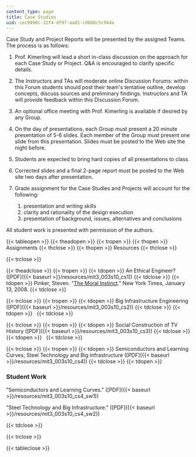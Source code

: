 ```yaml
---
content_type: page
title: Case Studies
uid: cec9490c-32f4-df97-aa81-c0688c5c944a
---
```


Case Study and Project Reports will be presented by the assigned Teams. The process is as follows:

1.  Prof. Kimerling will lead a short in-class discussion on the approach for each Case Study or Project. Q&A is encouraged to clarify specific details.
    
2.  The Instructors and TAs will moderate online Discussion Forums: within this Forum students should post their team's tentative outline, develop concepts, discuss sources and preliminary findings. Instructors and TA will provide feedback within this Discussion Forum.
    
3.  An optional office meeting with Prof. Kimerling is available if desired by any Group.
    
4.  On the day of presentations, each Group must present a 20 minute presentation of 5-6 slides. Each member of the Group must present one slide from this presentation. Slides must be posted to the Web site the night before.
    
5.  Students are expected to bring hard copies of all presentations to class.
    
6.  Corrected slides and a final 2-page report must be posted to the Web site two days after presentation.
    
7.  Grade assignment for the Case Studies and Projects will account for the following:
    
    1.  presentation and writing skills
    2.  clarity and rationality of the design execution
    3.  presentation of background, issues, alternatives and conclusions

All student work is presented with permission of the authors.

{{< tableopen >}}
{{< theadopen >}}
{{< tropen >}}
{{< thopen >}}
Assignments
{{< thclose >}}
{{< thopen >}}
Resources
{{< thclose >}}

{{< trclose >}}

{{< theadclose >}}
{{< tropen >}}
{{< tdopen >}}
An Ethical Engineer? ([PDF]({{< baseurl >}}/resources/mit3_003s10_cs1))
{{< tdclose >}}
{{< tdopen >}}
Pinker, Steven. "[The Moral Instinct](http://www.nytimes.com/2008/01/13/magazine/13Psychology-t.html)." New York Times, January 13, 2008.
{{< tdclose >}}

{{< trclose >}}
{{< tropen >}}
{{< tdopen >}}
Big Infrastructure Engineering ([PDF]({{< baseurl >}}/resources/mit3_003s10_cs2))
{{< tdclose >}}
{{< tdopen >}}
 
{{< tdclose >}}

{{< trclose >}}
{{< tropen >}}
{{< tdopen >}}
Social Construction of TV History ([PDF]({{< baseurl >}}/resources/mit3_003s10_cs3))
{{< tdclose >}}
{{< tdopen >}}
 
{{< tdclose >}}

{{< trclose >}}
{{< tropen >}}
{{< tdopen >}}
Semiconductors and Learning Curves; Steel Technology and Big Infrastructure ([PDF]({{< baseurl >}}/resources/mit3_003s10_cs4))
{{< tdclose >}}
{{< tdopen >}}


### Student Work

"Semiconductors and Learning Curves." ([PDF]({{< baseurl >}}/resources/mit3_003s10_cs4_sw1))

"Steel Technology and Big Infrastructure." ([PDF]({{< baseurl >}}/resources/mit3_003s10_cs4_sw2))


{{< tdclose >}}

{{< trclose >}}

{{< tableclose >}}
